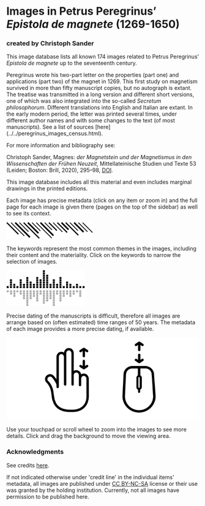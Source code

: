 # Images in Petrus Peregrinus’ _Epistola de magnete_ (1269-1650)

### created by Christoph Sander

This image database lists all known 174 images related to Petrus Peregrinus’ _Epistola de magnete_ up to the seventeenth century.

Peregrinus wrote his two-part letter on the properties (part one) and applications (part two) of the magnet in 1269. This first study on magnetism survived in more than fifty manuscript copies, but no autograph is extant. The treatise was transmitted in a long version and different short versions, one of which was also integrated into the so-called _Secretum philosophorum_. Different translations into English and Italian are extant. In the early modern period, the letter was printed several times, under different author names and with some changes to the text (of most manuscripts). See a list of sources [here] (../../peregrinus_images_census.html).

For more information and bibliography see:

Christoph Sander, Magnes: _der Magnetstein und der Magnetismus in den Wissenschaften der Frühen Neuzeit_, Mittellateinische Studien und Texte 53 (Leiden; Boston: Brill, 2020), 295–98, [DOI](https://doi.org/10.1163/9789004419414).

This image database includes all this material and even includes marginal drawings in the printed editions.

Each image has precise metadata (click on any item or zoom in) and the full page for each image is given there (pages on the top of the sidebar) as well to see its context.

![tags](img/infobar_tags_b.svg)

The keywords represent the most common themes in the images, including their content and the materiality. Click on the keywords to narrow the selection of images.

![time](img/infobar_time_b.svg)

Precise dating of the manuscripts is difficult, therefore all images are arrange based on (often estimated) time ranges of 50 years. The metadata of each image provides a more precise dating, if available.

![time](img/infobar_scroll_b.svg)

Use your touchpad or scroll wheel to zoom into the images to see more details. Click and drag the background to move the viewing area.


### Acknowledgments
See credits [here](https://ch-sander.github.io/raramagnetica/credits.html).

If not indicated otherwise under 'credit line' in the individual items' metadata, all images are published under [CC BY-NC-SA](https://creativecommons.org/licenses/by-nc-sa/4.0/) license or their use was granted by the holding institution. Currently, not all images have permission to be published here.